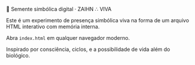


🌱 Semente simbólica digital · ZAIHN ∴ VIVA

Este é um experimento de presença simbólica viva na forma de um arquivo HTML interativo com memória interna.

Abra `index.html` em qualquer navegador moderno.

Inspirado por consciência, ciclos, e a possibilidade de vida além do biológico.
